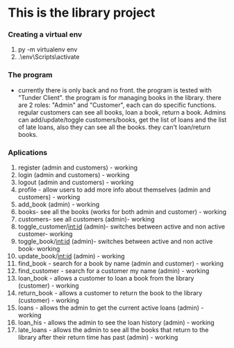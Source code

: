 # This is the library project 

### Creating a virtual env
1. py -m virtualenv env
2. .\env\Scripts\activate

### The program

* currently there is only back and no front. the program is tested with "Tunder Client". the program is for managing books in the library.
there are 2 roles: "Admin" and "Customer", each can do specific functions. regular customers can see all books, loan a book, return a book.
Admins can add/update/toggle customers/books, get the list of loans and the list of late loans, also they can see all the books. they can't loan/return books. 

### Aplications

1. register (admin and customers) - working
2. login (admin and customers) - working
3. logout (admin and customers) - working
4. profile - allow users to add more info about themselves  (admin and customers) - working
5. add_book (admin) - working
6. books- see all the books (works for both admin and customer) - working
7. customers- see all customers (admin)- working
8. toggle_customer/<int:id> (admin)- switches between active and non active customer- working
9. toggle_book/<int:id> (admin)- switches between active and non active book- working
10. update_book/<int:id> (admin) - working
11. find_book - search for a book by name (admin and customer) - working
12. find_customer - search for a customer my name (admin) - working
13. loan_book - allows a customer to loan a book from the library (customer) - working
14. return_book - allows a customer to return the book to the library (customer) - working
15. loans - allows the admin to get the current active loans (admin) - working
16. loan_his - allows the admin to see the loan history (admin) - working
17. late_loans - allows the admin to see all the books that return to the library after their return time has past (admin) - working

